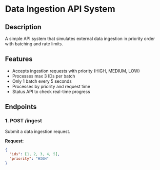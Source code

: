 # Data Ingestion API System

## Description
A simple API system that simulates external data ingestion in priority order with batching and rate limits.

## Features
- Accepts ingestion requests with priority (HIGH, MEDIUM, LOW)
- Processes max 3 IDs per batch
- Only 1 batch every 5 seconds
- Processes by priority and request time
- Status API to check real-time progress

## Endpoints

### 1. POST /ingest
Submit a data ingestion request.

**Request:**
```json
{
  "ids": [1, 2, 3, 4, 5],
  "priority": "HIGH"
}
